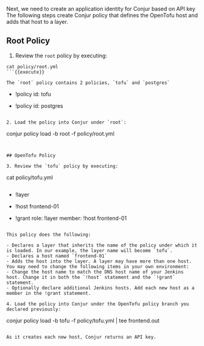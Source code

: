 
Next, we need to create an application identity for Conjur based on API key
The following steps create Conjur policy that defines the OpenTofu host and adds that host to a layer.

## Root Policy

1. Review the `root` policy by executing:
```
cat policy/root.yml
```{{execute}}

The `root` policy contains 2 policies, `tofu` and `postgres` 

```
- !policy
  id: tofu

- !policy
  id: postgres
```

2. Load the policy into Conjur under `root`: 

```
conjur policy load -b root -f policy/root.yml
```{{execute}}


## OpenTofu Policy

3. Review the `tofu` policy by executing:
```
cat policy/tofu.yml
```{{execute}}

```
- !layer

- !host frontend-01

- !grant
  role: !layer
  member: !host frontend-01
```

This policy does the following: 

- Declares a layer that inherits the name of the policy under which it is loaded. In our example, the layer name will become `tofu`.
- Declares a host named `frontend-01`
- Adds the host into the layer. A layer may have more than one host.
You may need to change the following items in your own environment:
- Change the host name to match the DNS host name of your Jenkins host. Change it in both the `!host` statement and the `!grant` statement.
- Optionally declare additional Jenkins hosts. Add each new host as a member in the !grant statement.

4. Load the policy into Conjur under the OpenTofu policy branch you declared previously: 

```
conjur policy load -b tofu -f policy/tofu.yml | tee frontend.out
```{{execute}}

As it creates each new host, Conjur returns an API key.